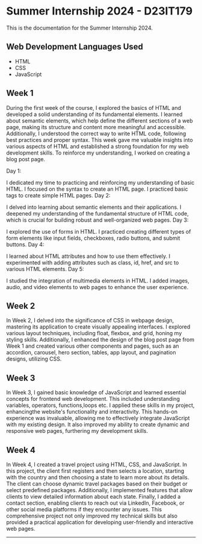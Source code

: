 # Summer Internship 2024 - D23IT179

This is the documentation for the Summer Internship 2024.

## Web Development Languages Used
- HTML
- CSS
- JavaScript

## Week 1

During the first week of the course, I explored the basics of HTML and developed a solid understanding of its fundamental elements. I learned about semantic elements, which help define the different sections of a web page, making its structure and content more meaningful and accessible. Additionally, I understood the correct way to write HTML code, following best practices and proper syntax. This week gave me valuable insights into various aspects of HTML and established a strong foundation for my web development skills. To reinforce my understanding, I worked on creating a blog post page.

Day 1:

I dedicated my time to practicing and reinforcing my understanding of basic HTML.
I focused on the syntax to create an HTML page.
I practiced basic tags to create simple HTML pages.
Day 2:

I delved into learning about semantic elements and their applications.
I deepened my understanding of the fundamental structure of HTML code, which is crucial for building robust and well-organized web pages.
Day 3:

I explored the use of forms in HTML.
I practiced creating different types of form elements like input fields, checkboxes, radio buttons, and submit buttons.
Day 4:

I learned about HTML attributes and how to use them effectively.
I experimented with adding attributes such as class, id, href, and src to various HTML elements.
Day 5:

I studied the integration of multimedia elements in HTML.
I added images, audio, and video elements to web pages to enhance the user experience.

## Week 2

In Week 2, I delved into the significance of CSS in webpage design, mastering its application to create visually appealing interfaces. I explored various layout techniques, including float, flexbox, and grid, honing my styling skills. Additionally, I enhanced the design of the blog post page from Week 1 and created various other components and pages, such as an accordion, carousel, hero section, tables, app layout, and pagination designs, utilizing CSS.

## Week 3

In Week 3, I gained basic knowledge of JavaScript and learned essential concepts for frontend web development. This included understanding variables, operators, functions,loops etc. I applied these skills in my project, enhancingthe website's functionality and interactivity. This hands-on experience was invaluable, allowing me to effectively integrate JavaScript with my existing design. It also improved my ability to create dynamic and responsive web pages, furthering my development skills.

## Week 4


In Week 4, I created a travel project using HTML, CSS, and JavaScript. In this project, the client first registers and then selects a location, starting with the country and then choosing a state to learn more about its details. The client can choose dynamic travel packages based on their budget or select predefined packages. Additionally, I implemented features that allow clients to view detailed information about each state. Finally, I added a contact section, enabling clients to reach out via LinkedIn, Facebook, or other social media platforms if they encounter any issues. This comprehensive project not only improved my technical skills but also provided a practical application for developing user-friendly and interactive web pages.

---
